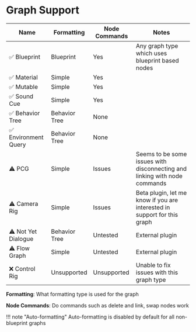 # Graph Support

| Name                | Formatting    | Node Commands | Notes                                                                     |
|---------------------|---------------|---------------|---------------------------------------------------------------------------|
| ✅ Blueprint         | Blueprint     | Yes           | Any graph type which uses blueprint based nodes                           |
| ✅ Material          | Simple        | Yes           |                                                                           |
| ✅ Mutable           | Simple        | Yes           |                                                                           |
| ✅ Sound Cue         | Simple        | Yes           |                                                                           |
| ✅ Behavior Tree     | Behavior Tree | None          |                                                                           |
| ✅ Environment Query | Behavior Tree | None          |                                                                           |
| ⚠️ PCG              | Simple        | Issues        | Seems to be some issues with disconnecting and linking with node commands |
| ⚠️ Camera Rig       | Simple        | Issues        | Beta plugin, let me know if you are interested in support for this graph  |
| ⚠️ Not Yet Dialogue | Behavior Tree | Untested      | External plugin                                                           |
| ⚠️ Flow Graph       | Simple        | Untested      | External plugin                                                           |
| ❌ Control Rig       | Unsupported   | Unsupported   | Unable to fix issues with this graph type                                 |

**Formatting**: What formatting type is used for the graph

**Node Commands**: Do commands such as delete and link, swap nodes work

!!! note "Auto-formatting"
    Auto-formatting is disabled by default for all non-blueprint graphs